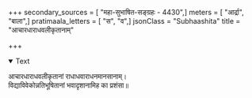 +++
secondary_sources = [ "महा-सुभाषित-सङ्ग्रहः - 4430",]
meters = [ "आर्द्रा", "बाला",]
pratimaala_letters = [ "स", "व",]
jsonClass = "Subhaashita"
title = "आचारधाराधवलीकृतानाम्"

+++

<details open><summary>Text</summary>

आचारधाराधवलीकृतानां राधाधवाराधनमानसानाम्।  
विद्याविवेकोन्नतिभूषितानां भवादृशानामिह का प्रशंसा॥
</details>
